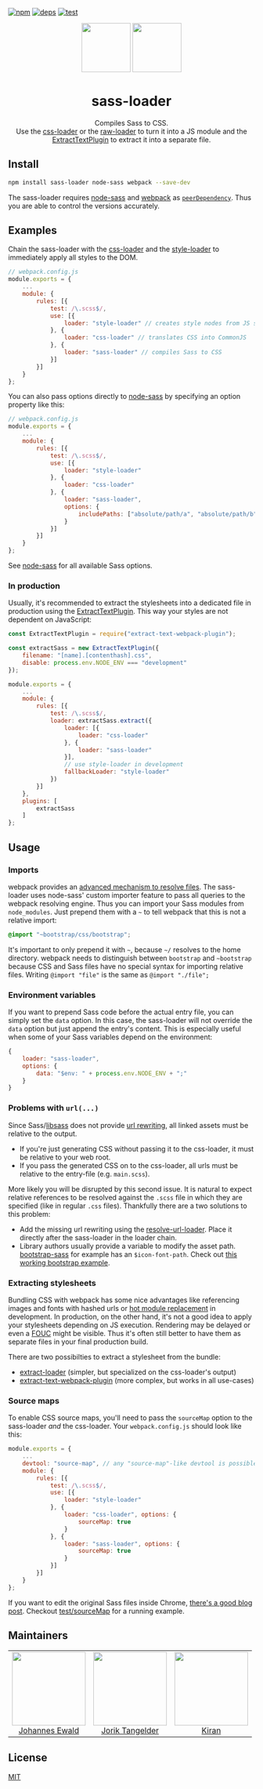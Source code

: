 [![npm][npm]][npm-url]
[![deps][deps]][deps-url]
[![test][test]][test-url]

<div align="center">
  <img height="100"
    src="https://worldvectorlogo.com/logos/sass-1.svg">
  <a href="https://github.com/webpack/webpack">
    <img height="100"
      src="https://github.com/webpack/media/raw/master/logo/logo-on-white-bg.png?raw=true">
  </a>
  <h1>sass-loader</h1>
  <p>Compiles Sass to CSS.<br>Use the <a href="https://github.com/webpack/css-loader">css-loader</a> or the <a href="https://github.com/webpack/raw-loader">raw-loader</a> to turn it into a JS module and the <a href="https://github.com/webpack/extract-text-webpack-plugin">ExtractTextPlugin</a> to extract it into a separate file.<p>
</div>

## Install

```bash
npm install sass-loader node-sass webpack --save-dev
```

The sass-loader requires [node-sass](https://github.com/sass/node-sass) and [webpack](https://github.com/webpack/webpack)
as [`peerDependency`](https://docs.npmjs.com/files/package.json#peerdependencies). Thus you are able to control the versions accurately.

## Examples

Chain the sass-loader with the [css-loader](https://github.com/webpack/css-loader) and the [style-loader](https://github.com/webpack/style-loader) to immediately apply all styles to the DOM.

```js
// webpack.config.js
module.exports = {
	...
    module: {
        rules: [{
            test: /\.scss$/,
            use: [{
                loader: "style-loader" // creates style nodes from JS strings
            }, {
                loader: "css-loader" // translates CSS into CommonJS
            }, {
                loader: "sass-loader" // compiles Sass to CSS
            }]
        }]
    }
};
```

You can also pass options directly to [node-sass](https://github.com/andrew/node-sass) by specifying an option property like this:

```js
// webpack.config.js
module.exports = {
	...
    module: {
        rules: [{
            test: /\.scss$/,
            use: [{
                loader: "style-loader"
            }, {
                loader: "css-loader"
            }, {
                loader: "sass-loader",
                options: {
                    includePaths: ["absolute/path/a", "absolute/path/b"]
                }
            }]
        }]
    }
};
```

See [node-sass](https://github.com/andrew/node-sass) for all available Sass options.

### In production

Usually, it's recommended to extract the stylesheets into a dedicated file in production using the [ExtractTextPlugin](https://github.com/webpack/extract-text-webpack-plugin). This way your styles are not dependent on JavaScript:

```js
const ExtractTextPlugin = require("extract-text-webpack-plugin");

const extractSass = new ExtractTextPlugin({
    filename: "[name].[contenthash].css",
    disable: process.env.NODE_ENV === "development"
});

module.exports = {
	...
    module: {
        rules: [{
            test: /\.scss$/,
            loader: extractSass.extract({
                loader: [{
                    loader: "css-loader"
                }, {
                    loader: "sass-loader"
                }],
                // use style-loader in development
                fallbackLoader: "style-loader"
            })
        }]
    },
    plugins: [
        extractSass
    ]
};
```

## Usage

### Imports

webpack provides an [advanced mechanism to resolve files](http://webpack.github.io/docs/resolving.html). The sass-loader uses node-sass' custom importer feature to pass all queries to the webpack resolving engine. Thus you can import your Sass modules from `node_modules`. Just prepend them with a `~` to tell webpack that this is not a relative import:

```css
@import "~bootstrap/css/bootstrap";
```

It's important to only prepend it with `~`, because `~/` resolves to the home directory. webpack needs to distinguish between `bootstrap` and `~bootstrap` because CSS and Sass files have no special syntax for importing relative files. Writing `@import "file"` is the same as `@import "./file";`

### Environment variables

If you want to prepend Sass code before the actual entry file, you can simply set the `data` option. In this case, the sass-loader will not override the `data` option but just append the entry's content. This is especially useful when some of your Sass variables depend on the environment:

```javascript
{
    loader: "sass-loader",
    options: {
        data: "$env: " + process.env.NODE_ENV + ";"
    }
}
```


### Problems with `url(...)`

Since Sass/[libsass](https://github.com/sass/libsass) does not provide [url rewriting](https://github.com/sass/libsass/issues/532), all linked assets must be relative to the output.

- If you're just generating CSS without passing it to the css-loader, it must be relative to your web root.
- If you pass the generated CSS on to the css-loader, all urls must be relative to the entry-file (e.g. `main.scss`).

More likely you will be disrupted by this second issue. It is natural to expect relative references to be resolved against the `.scss` file in which they are specified (like in regular `.css` files). Thankfully there are a two solutions to this problem:

- Add the missing url rewriting using the [resolve-url-loader](https://github.com/bholloway/resolve-url-loader). Place it directly after the sass-loader in the loader chain.
- Library authors usually provide a variable to modify the asset path. [bootstrap-sass](https://github.com/twbs/bootstrap-sass) for example has an `$icon-font-path`. Check out [this working bootstrap example](https://github.com/jtangelder/sass-loader/tree/master/test/bootstrapSass).

### Extracting stylesheets

Bundling CSS with webpack has some nice advantages like referencing images and fonts with hashed urls or [hot module replacement](http://webpack.github.io/docs/hot-module-replacement-with-webpack.html) in development. In production, on the other hand, it's not a good idea to apply your stylesheets depending on JS execution. Rendering may be delayed or even a [FOUC](https://en.wikipedia.org/wiki/Flash_of_unstyled_content) might be visible. Thus it's often still better to have them as separate files in your final production build.

There are two possibilties to extract a stylesheet from the bundle:

- [extract-loader](https://github.com/peerigon/extract-loader) (simpler, but specialized on the css-loader's output)
- [extract-text-webpack-plugin](https://github.com/webpack/extract-text-webpack-plugin) (more complex, but works in all use-cases)

### Source maps

To enable CSS source maps, you'll need to pass the `sourceMap` option to the sass-loader *and* the css-loader. Your `webpack.config.js` should look like this:

```javascript
module.exports = {
    ...
    devtool: "source-map", // any "source-map"-like devtool is possible
    module: {
        rules: [{
            test: /\.scss$/,
            use: [{
                loader: "style-loader"
            }, {
                loader: "css-loader", options: {
                    sourceMap: true
                }
            }, {
                loader: "sass-loader", options: {
                    sourceMap: true
                }
            }]
        }]
    }
};
```

If you want to edit the original Sass files inside Chrome, [there's a good blog post](https://medium.com/@toolmantim/getting-started-with-css-sourcemaps-and-in-browser-sass-editing-b4daab987fb0). Checkout [test/sourceMap](https://github.com/jtangelder/sass-loader/tree/master/test) for a running example.


## Maintainers

<table>
  <tbody>
    <tr>
      <td align="center">
        <img width="150 height="150"
        src="https://avatars0.githubusercontent.com/u/781746?v=3"><br>
        <a href="https://github.com/jhnns">Johannes Ewald</a>
      </td>
      <td align="center">
        <img width="150 height="150"
        src="https://avatars1.githubusercontent.com/u/1243901?v=3&s=460"><br>
        <a href="https://github.com/jtangelder">Jorik Tangelder</a>
      </td>
      <td align="center">
        <img width="150" height="150"
        src="https://avatars1.githubusercontent.com/u/3403295?v=3"><br>
        <a href="https://github.com/akiran">Kiran</a>
      </td>
    <tr>
  <tbody>
</table>


## License

[MIT](http://www.opensource.org/licenses/mit-license.php)


[npm]: https://img.shields.io/npm/v/sass-loader.svg
[npm-url]: https://npmjs.com/package/sass-loader

[deps]: https://david-dm.org/jtangelder/sass-loader.svg
[deps-url]: https://david-dm.org/jtangelder/sass-loader

[test]: http://img.shields.io/travis/jtangelder/sass-loader.svg
[test-url]: https://travis-ci.org/jtangelder/sass-loader
